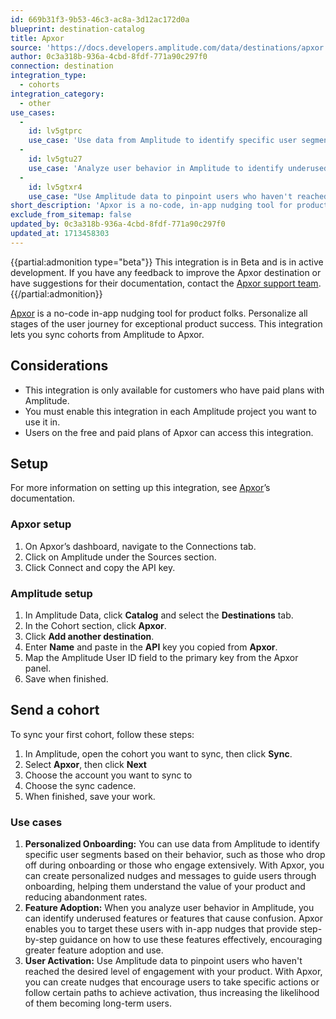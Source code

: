 ```yaml
---
id: 669b31f3-9b53-46c3-ac8a-3d12ac172d0a
blueprint: destination-catalog
title: Apxor
source: 'https://docs.developers.amplitude.com/data/destinations/apxor'
author: 0c3a318b-936a-4cbd-8fdf-771a90c297f0
connection: destination
integration_type:
  - cohorts
integration_category:
  - other
use_cases:
  -
    id: lv5gtprc
    use_case: 'Use data from Amplitude to identify specific user segments based on their behavior, and then use Apxor to create personalized nudges and messages to guide users through onboarding, helping them understand the value of your product and reducing abandonment rates.'
  -
    id: lv5gtu27
    use_case: 'Analyze user behavior in Amplitude to identify underused features or features that cause confusion, then use Apxor to target those users with in-app nudges that provide step-by-step guidance, encouraging greater feature adoption and use.'
  -
    id: lv5gtxr4
    use_case: "Use Amplitude data to pinpoint users who haven't reached the desired level of engagement with your product, then use Apxor to create nudges that encourage users to take specific actions or follow certain paths to achieve activation and retention."
short_description: 'Apxor is a no-code, in-app nudging tool for product teams. Personalize all stages of the user journey for exceptional product success. This integration lets you sync cohorts from Amplitude to Apxor.'
exclude_from_sitemap: false
updated_by: 0c3a318b-936a-4cbd-8fdf-771a90c297f0
updated_at: 1713458303
---
```

{{partial:admonition type="beta"}}
This integration is in Beta and is in active development. If you have any feedback to improve the Apxor destination or have suggestions for their documentation, contact the [Apxor support team](https://Apxor.com/). 
{{/partial:admonition}}

[Apxor](https://Apxor.com/) is a no-code in-app nudging tool for product folks. Personalize all stages of the user journey for exceptional product success. This integration lets you sync cohorts from Amplitude to Apxor.

## Considerations

- This integration is only available for customers who have paid plans with Amplitude.
- You must enable this integration in each Amplitude project you want to use it in.
- Users on the free and paid plans of Apxor can access this integration.

## Setup

For more information on setting up this integration, see [Apxor](https://www.apxor.com/success-stories)’s documentation.

### Apxor setup

1. On Apxor’s dashboard, navigate to the Connections tab.
2. Click on Amplitude under the Sources section.
3. Click Connect and copy the API key.

### Amplitude setup

1. In Amplitude Data, click **Catalog** and select the **Destinations** tab.
2. In the Cohort section, click **Apxor**.
3. Click **Add another destination**.
4. Enter **Name** and paste in the **API** key you copied from **Apxor**.
5. Map the Amplitude User ID field to the primary key from the Apxor panel.
6. Save when finished.

## Send a cohort

To sync your first cohort, follow these steps:

1. In Amplitude, open the cohort you want to sync, then click **Sync**.
2. Select **Apxor**, then click **Next**
3. Choose the account you want to sync to
4. Choose the sync cadence.
5. When finished, save your work.

### Use cases

1. **Personalized Onboarding:** You can use data from Amplitude to identify specific user segments based on their behavior, such as those who drop off during onboarding or those who engage extensively. With Apxor, you can create personalized nudges and messages to guide users through onboarding, helping them understand the value of your product and reducing abandonment rates.
2. **Feature Adoption:** When you analyze user behavior in Amplitude, you can identify underused features or features that cause confusion. Apxor enables you to target these users with in-app nudges that provide step-by-step guidance on how to use these features effectively, encouraging greater feature adoption and use.
3. **User Activation:** Use Amplitude data to pinpoint users who haven't reached the desired level of engagement with your product. With Apxor, you can create nudges that encourage users to take specific actions or follow certain paths to achieve activation, thus increasing the likelihood of them becoming long-term users.